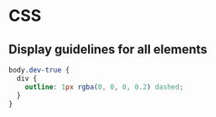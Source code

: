 # CSS

## Display guidelines for all elements

```scss
body.dev-true {
  div {
    outline: 1px rgba(0, 0, 0, 0.2) dashed;
  }
}
```